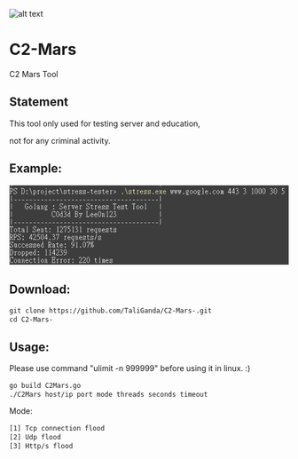 ![alt text](https://raw.githubusercontent.com/Leeon123/Stress-tester/master/logo.png)
# C2-Mars
C2 Mars Tool 


## Statement
This tool only used for testing server and education,

not for any criminal activity.
## Example:
![Example](https://raw.githubusercontent.com/Leeon123/Stress-tester/master/test.png)
## Download:

    git clone https://github.com/TaliGanda/C2-Mars-.git
    cd C2-Mars-

## Usage:
Please use command "ulimit -n 999999" before using it in linux. :)

    go build C2Mars.go
    ./C2Mars host/ip port mode threads seconds timeout
    
Mode:

    [1] Tcp connection flood
    [2] Udp flood
    [3] Http/s flood
